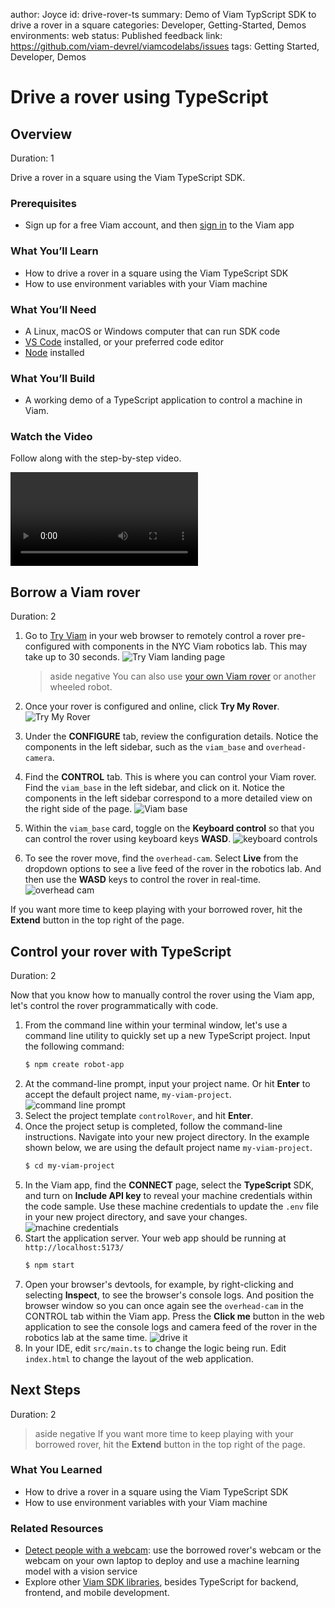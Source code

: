 author: Joyce
id: drive-rover-ts
summary: Demo of Viam TypScript SDK to drive a rover in a square
categories: Developer, Getting-Started, Demos
environments: web
status: Published
feedback link: https://github.com/viam-devrel/viamcodelabs/issues
tags: Getting Started, Developer, Demos

# Drive a rover using TypeScript

<!-- ------------------------ -->

## Overview

Duration: 1

Drive a rover in a square using the Viam TypeScript SDK.

### Prerequisites

- Sign up for a free Viam account, and then [sign in](https://app.viam.com/fleet/locations/) to the Viam app

### What You’ll Learn

- How to drive a rover in a square using the Viam TypeScript SDK
- How to use environment variables with your Viam machine

### What You’ll Need

- A Linux, macOS or Windows computer that can run SDK code
- [VS Code](https://code.visualstudio.com/download) installed, or your preferred code editor
- [Node](https://nodejs.org/en/download) installed

### What You’ll Build

- A working demo of a TypeScript application to control a machine in Viam.

### Watch the Video

Follow along with the step-by-step video.

<video id="VrVqYuKx9ro"></video>

<!-- ------------------------ -->

## Borrow a Viam rover

Duration: 2

1. Go to [Try Viam](https://app.viam.com/try) in your web browser to remotely control a rover pre-configured with components in the NYC Viam robotics lab. This may take up to 30 seconds.
   ![Try Viam landing page](assets/tryViam.png)

   > aside negative
   > You can also use [your own Viam rover](https://docs.viam.com/appendix/try-viam/rover-resources/) or another wheeled robot.

1. Once your rover is configured and online, click **Try My Rover**.
   ![Try My Rover](assets/tryMyRover.png)
1. Under the **CONFIGURE** tab, review the configuration details. Notice the components in the left sidebar, such as the `viam_base` and `overhead-camera`.
1. Find the **CONTROL** tab. This is where you can control your Viam rover. Find the `viam_base` in the left sidebar, and click on it. Notice the components in the left sidebar correspond to a more detailed view on the right side of the page.
   ![Viam base](assets/viamBase.png)
1. Within the `viam_base` card, toggle on the **Keyboard control** so that you can control the rover using keyboard keys **WASD**.
   ![keyboard controls](assets/keyboard.png)
1. To see the rover move, find the `overhead-cam`. Select **Live** from the dropdown options to see a live feed of the rover in the robotics lab. And then use the **WASD** keys to control the rover in real-time.
   ![overhead cam](assets/wasd.png)

If you want more time to keep playing with your borrowed rover, hit the **Extend** button in the top right of the page.

<!-- ------------------------ -->

## Control your rover with TypeScript

Duration: 2

Now that you know how to manually control the rover using the Viam app, let's control the rover programmatically with code.

1. From the command line within your terminal window, let's use a command line utility to quickly set up a new TypeScript project. Input the following command:
   ```bash
   $ npm create robot-app
   ```
1. At the command-line prompt, input your project name. Or hit **Enter** to accept the default project name, `my-viam-project`.
   ![command line prompt](assets/myViamProject.png)
1. Select the project template `controlRover`, and hit **Enter**.
1. Once the project setup is completed, follow the command-line instructions. Navigate into your new project directory. In the example shown below, we are using the default project name `my-viam-project`.
   ```bash
   $ cd my-viam-project
   ```
1. In the Viam app, find the **CONNECT** page, select the **TypeScript** SDK, and turn on **Include API key** to reveal your machine credentials within the code sample. Use these machine credentials to update the `.env` file in your new project directory, and save your changes.
   ![machine credentials](assets/viamMachineCredentials.png)
1. Start the application server. Your web app should be running at `http://localhost:5173/`
   ```bash
   $ npm start
   ```
1. Open your browser's devtools, for example, by right-clicking and selecting **Inspect**, to see the browser's console logs. And position the browser window so you can once again see the `overhead-cam` in the CONTROL tab within the Viam app. Press the **Click me** button in the web application to see the console logs and camera feed of the rover in the robotics lab at the same time.
   ![drive it](assets/driveIt.png)
1. In your IDE, edit `src/main.ts` to change the logic being run. Edit `index.html` to change the layout of the web application.

<!-- ------------------------ -->

## Next Steps

Duration: 2

> aside negative
> If you want more time to keep playing with your borrowed rover, hit the **Extend** button in the top right of the page.

### What You Learned

- How to drive a rover in a square using the Viam TypeScript SDK
- How to use environment variables with your Viam machine

### Related Resources

- [Detect people with a webcam](https://docs.viam.com/get-started/detect-people/): use the borrowed rover's webcam or the webcam on your own laptop to deploy and use a machine learning model with a vision service
- Explore other [Viam SDK libraries](https://docs.viam.com/sdks/), besides TypeScript for backend, frontend, and mobile development.
